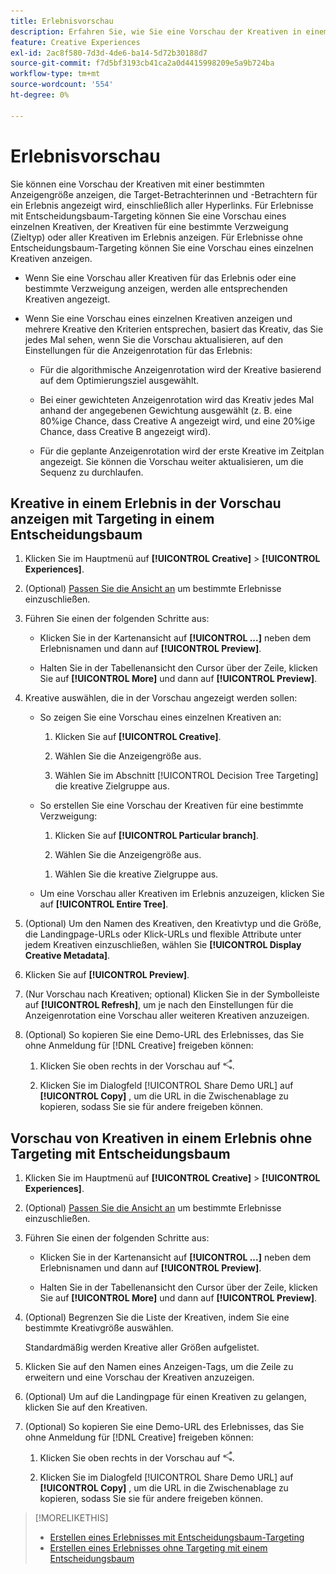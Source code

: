 ```yaml
---
title: Erlebnisvorschau
description: Erfahren Sie, wie Sie eine Vorschau der Kreativen in einem Werbeerlebnis anzeigen.
feature: Creative Experiences
exl-id: 2ac8f580-7d3d-4de6-ba14-5d72b30188d7
source-git-commit: f7d5bf3193cb41ca2a0d4415998209e5a9b724ba
workflow-type: tm+mt
source-wordcount: '554'
ht-degree: 0%

---
```


# Erlebnisvorschau

Sie können eine Vorschau der Kreativen mit einer bestimmten Anzeigengröße anzeigen, die Target-Betrachterinnen und -Betrachtern für ein Erlebnis angezeigt wird, einschließlich aller Hyperlinks. Für Erlebnisse mit Entscheidungsbaum-Targeting können Sie eine Vorschau eines einzelnen Kreativen, der Kreativen für eine bestimmte Verzweigung (Zieltyp) oder aller Kreativen im Erlebnis anzeigen. Für Erlebnisse ohne Entscheidungsbaum-Targeting können Sie eine Vorschau eines einzelnen Kreativen anzeigen. <!-- verify -->

* Wenn Sie eine Vorschau aller Kreativen für das Erlebnis oder eine bestimmte Verzweigung anzeigen, werden alle entsprechenden Kreativen angezeigt.

* Wenn Sie eine Vorschau eines einzelnen Kreativen anzeigen und mehrere Kreative den Kriterien entsprechen, basiert das Kreativ, das Sie jedes Mal sehen, wenn Sie die Vorschau aktualisieren, auf den Einstellungen für die Anzeigenrotation für das Erlebnis:

   * Für die algorithmische Anzeigenrotation wird der Kreative basierend auf dem Optimierungsziel ausgewählt.

   * Bei einer gewichteten Anzeigenrotation wird das Kreativ jedes Mal anhand der angegebenen Gewichtung ausgewählt (z. B. eine 80%ige Chance, dass Creative A angezeigt wird, und eine 20%ige Chance, dass Creative B angezeigt wird).

   * Für die geplante Anzeigenrotation wird der erste Kreative im Zeitplan angezeigt. Sie können die Vorschau weiter aktualisieren, um die Sequenz zu durchlaufen.<!-- Refresh isn't there as of 2/3 -->

## Kreative in einem Erlebnis in der Vorschau anzeigen mit Targeting in einem Entscheidungsbaum

1. Klicken Sie im Hauptmenü auf **[!UICONTROL Creative]** > **[!UICONTROL Experiences]**.

1. (Optional) [Passen Sie die Ansicht an](/help/creative/introduction/customize-data-views.md) um bestimmte Erlebnisse einzuschließen.

1. Führen Sie einen der folgenden Schritte aus:

   * Klicken Sie in der Kartenansicht auf **[!UICONTROL ...]** neben dem Erlebnisnamen und dann auf **[!UICONTROL Preview]**.

   * Halten Sie in der Tabellenansicht den Cursor über der Zeile, klicken Sie auf **[!UICONTROL More]** und dann auf **[!UICONTROL Preview]**.

1. Kreative auswählen, die in der Vorschau angezeigt werden sollen:

   * So zeigen Sie eine Vorschau eines einzelnen Kreativen an:

      1. Klicken Sie auf **[!UICONTROL Creative]**.

      1. Wählen Sie die Anzeigengröße aus.

      1. Wählen Sie im Abschnitt [!UICONTROL Decision Tree Targeting] die kreative Zielgruppe aus.

   * So erstellen Sie eine Vorschau der Kreativen für eine bestimmte Verzweigung:

      1. Klicken Sie auf **[!UICONTROL Particular branch]**.

      1. Wählen Sie die Anzeigengröße aus.

     <!-- I don't see this as of 2/3:
     1. Select whether to group the creatives by Rotation Type or Ad Size.
     -->

      1. Wählen Sie die kreative Zielgruppe aus.

   * Um eine Vorschau aller Kreativen im Erlebnis anzuzeigen, klicken Sie auf **[!UICONTROL Entire Tree]**.

     <!-- I don't see this as of 2/3:
     1. Click **[!UICONTROL Entire Tree]**.
     1. Select the ad size.
     1. Select whether to group the creatives by Rotation Type or Ad Size.
     -->

1. (Optional) Um den Namen des Kreativen, den Kreativtyp und die Größe, die Landingpage-URLs oder Klick-URLs und flexible Attribute unter jedem Kreativen einzuschließen, wählen Sie **[!UICONTROL Display Creative Metadata]**.

1. Klicken Sie auf **[!UICONTROL Preview]**.

1. (Nur Vorschau nach Kreativen; optional) Klicken Sie in der Symbolleiste auf **[!UICONTROL Refresh]**, um je nach den Einstellungen für die Anzeigenrotation eine Vorschau aller weiteren Kreativen anzuzeigen.<!-- I don't see this as of 2/3 -->

1. (Optional) So kopieren Sie eine Demo-URL des Erlebnisses, das Sie ohne Anmeldung für [!DNL Creative] freigeben können:

   1. Klicken Sie oben rechts in der Vorschau auf ![Freigeben](/help/creative/assets/share.png "Freigeben").

   1. Klicken Sie im Dialogfeld [!UICONTROL Share Demo URL] auf **[!UICONTROL Copy]** , um die URL in die Zwischenablage zu kopieren, sodass Sie sie für andere freigeben können.

## Vorschau von Kreativen in einem Erlebnis ohne Targeting mit Entscheidungsbaum

1. Klicken Sie im Hauptmenü auf **[!UICONTROL Creative]** > **[!UICONTROL Experiences]**.

1. (Optional) [Passen Sie die Ansicht an](/help/creative/introduction/customize-data-views.md) um bestimmte Erlebnisse einzuschließen.

1. Führen Sie einen der folgenden Schritte aus:

   * Klicken Sie in der Kartenansicht auf **[!UICONTROL ...]** neben dem Erlebnisnamen und dann auf **[!UICONTROL Preview]**.

   * Halten Sie in der Tabellenansicht den Cursor über der Zeile, klicken Sie auf **[!UICONTROL More]** und dann auf **[!UICONTROL Preview]**.

1. (Optional) Begrenzen Sie die Liste der Kreativen, indem Sie eine bestimmte Kreativgröße auswählen.

   Standardmäßig werden Kreative aller Größen aufgelistet.

1. Klicken Sie auf den Namen eines Anzeigen-Tags, um die Zeile zu erweitern und eine Vorschau der Kreativen anzuzeigen.

1. (Optional) Um auf die Landingpage für einen Kreativen zu gelangen, klicken Sie auf den Kreativen.

   <!-- Verify:  Will the creative click be tracked like a regular ad click but not linked to a publisher and placement? Explain effect/consequences. -->

1. (Optional) So kopieren Sie eine Demo-URL des Erlebnisses, das Sie ohne Anmeldung für [!DNL Creative] freigeben können:

   1. Klicken Sie oben rechts in der Vorschau auf ![Freigeben](/help/creative/assets/share.png "Freigeben").

   1. Klicken Sie im Dialogfeld [!UICONTROL Share Demo URL] auf **[!UICONTROL Copy]** , um die URL in die Zwischenablage zu kopieren, sodass Sie sie für andere freigeben können.

>[!MORELIKETHIS]
>
>* [Erstellen eines Erlebnisses mit Entscheidungsbaum-Targeting](experience-create-targeting.md)
>* [Erstellen eines Erlebnisses ohne Targeting mit einem Entscheidungsbaum](/help/creative/experiences/experience-create-no-targeting.md)
